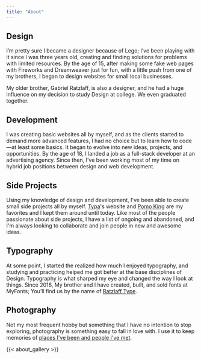 ```yaml
---
title: "About"
---
```


## Design

I’m pretty sure I became a designer because of Lego; I’ve been playing with it since I was three years old, creating and finding solutions for problems with limited resources. By the age of 15, after making some fake web pages with Fireworks and Dreamweaver just for fun, with a little push from one of my brothers, I began to design websites for small local businesses.

My older brother, Gabriel Ratzlaff, is also a designer, and he had a huge influence on my decision to study Design at college. We even graduated together.

## Development

I was creating basic websites all by myself, and as the clients started to demand more advanced features, I had no choice but to learn how to code—at least some basics. It began to evolve into new ideas, projects, and opportunities. By the age of 18, I landed a job as a full-stack developer at an advertising agency. Since then, I've been working most of my time on hybrid job positions between design and web development.

## Side Projects

Using my knowledge of design and development, I've been able to create small side projects all by myself. [Typa](/work/typa/)'s website and [Pomo King](/work/pomo-king/) are my favorites and I kept them around until today. Like most of the people passionate about side projects, I have a list of ongoing and abandoned, and I'm always looking to collaborate and join people in new and awesome ideas.

## Typography

At some point, I started the realized how much I enjoyed typography, and studying and practicing helped me got better at the base disciplines of Design. Typography is what sharped my eye and changed the way I look at things. Since 2018, My brother and I have created, built, and sold fonts at MyFonts; You’ll find us by the name of [Ratzlaff Type](https://www.myfonts.com/foundry/ratzlaff-type/).

## Photography

Not my most frequent hobby but something that I have no intention to stop exploring, photography is something easy to fall in love with. I use it to keep memories of [places I've been and people I've met](/photography/).

{{< about_gallery >}}
